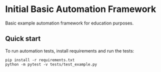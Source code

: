 # Initial Basic Automation Framework

Basic example automation framework for education purposes.

## Quick start 

To run automation tests, install requirements and run the tests:

```text
pip install -r requirements.txt
python -m pytest -v tests/test_example.py
```